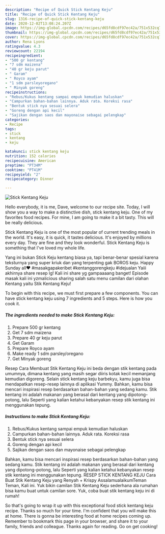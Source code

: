 ```yaml
---
description: "Recipe of Quick Stick Kentang Keju"
title: "Recipe of Quick Stick Kentang Keju"
slug: 1316-recipe-of-quick-stick-kentang-keju
date: 2020-12-02T13:08:24.207Z
image: https://img-global.cpcdn.com/recipes/d65fd8cdf97ec42a/751x532cq70/stick-kentang-keju-foto-resep-utama.jpg
thumbnail: https://img-global.cpcdn.com/recipes/d65fd8cdf97ec42a/751x532cq70/stick-kentang-keju-foto-resep-utama.jpg
cover: https://img-global.cpcdn.com/recipes/d65fd8cdf97ec42a/751x532cq70/stick-kentang-keju-foto-resep-utama.jpg
author: Rena Lyons
ratingvalue: 4.3
reviewcount: 22194
recipeingredient:
- "500 gr kentang"
- "7 sdm maizena"
- "40 gr keju parut"
- " Garam"
- " Royco ayam"
- "1 sdm parsleyoregano"
- " Minyak goreng"
recipeinstructions:
- "Rebus/Kukus kentang sampai empuk kemudian haluskan"
- "Campurkan bahan-bahan lainnya. Aduk rata. Koreksi rasa"
- "Bentuk stick nya sesuai selera"
- "Goreng dengan api kecil"
- "Sajikan dengan saos dan mayonaise sebagai pelengkap"
categories:
- Recipe
tags:
- stick
- kentang
- keju

katakunci: stick kentang keju 
nutrition: 152 calories
recipecuisine: American
preptime: "PT34M"
cooktime: "PT41M"
recipeyield: "2"
recipecategory: Dinner

---
```



![Stick Kentang Keju](https://img-global.cpcdn.com/recipes/d65fd8cdf97ec42a/751x532cq70/stick-kentang-keju-foto-resep-utama.jpg)

Hello everybody, it is me, Dave, welcome to our recipe site. Today, I will show you a way to make a distinctive dish, stick kentang keju. One of my favorites food recipes. For mine, I am going to make it a bit tasty. This will be really delicious.

Stick Kentang Keju is one of the most popular of current trending meals in the world. It's easy, it is quick, it tastes delicious. It's enjoyed by millions every day. They are fine and they look wonderful. Stick Kentang Keju is something that I've loved my whole life.

Yang ini bukan Stick Keju kentang biasa ya, tapi benar-benar spesial karena teksturnya yang super kriuk dan yang terpenting gak BOROS keju. Happy Sunday all❤️ #masakgapakeribet #kentanggorengkeju #idejualan Yaiii akhirnya share resep lg! Kali ini share yg gampaaaang banget! Episode masak kali ini yzmalicious sharing salah satu menu camilan dari olahan Kentang yaitu Stik Kentang Keju!


To begin with this recipe, we must first prepare a few components. You can have stick kentang keju using 7 ingredients and 5 steps. Here is how you cook it.

<!--inarticleads1-->

##### The ingredients needed to make Stick Kentang Keju:

1. Prepare 500 gr kentang
1. Get 7 sdm maizena
1. Prepare 40 gr keju parut
1. Get  Garam
1. Prepare  Royco ayam
1. Make ready 1 sdm parsley/oregano
1. Get  Minyak goreng


Resep Cara Membuat Stik Kentang Keju ini beda dengan stik kentang pada umumnya, dimana kentang yang masih segar diiris kotak kecil memanjang kemudian digoreng. Selain stick kentang keju barbekyu, kamu juga bisa mendapatkan resep-resep lainnya di aplikasi Yummy. Bahkan, kamu bisa mencari inspirasi resep berdasarkan bahan-bahan yang sedang kamu. Stik kentang ini adalah makanan yang berasal dari kentang yang dipotong-potong, lalu Seperti yang kalian ketahui kebanyakan resep stik kentang ini menggunakan tepung. 

<!--inarticleads2-->

##### Instructions to make Stick Kentang Keju:

1. Rebus/Kukus kentang sampai empuk kemudian haluskan
1. Campurkan bahan-bahan lainnya. Aduk rata. Koreksi rasa
1. Bentuk stick nya sesuai selera
1. Goreng dengan api kecil
1. Sajikan dengan saos dan mayonaise sebagai pelengkap


Bahkan, kamu bisa mencari inspirasi resep berdasarkan bahan-bahan yang sedang kamu. Stik kentang ini adalah makanan yang berasal dari kentang yang dipotong-potong, lalu Seperti yang kalian ketahui kebanyakan resep stik kentang ini menggunakan tepung. RESEP STICK KENTANG KEJU Cara Buat Stik Kentang Keju yang Renyah + Krispy AssalamualaikumTeman Teman, Kali ini. Yuk bikin camilan Stik Kentang Keju sederhana ala rumahan bisa kamu buat untuk camilan sore. Yuk, coba buat stik kentang keju ini di rumah! 

So that's going to wrap it up with this exceptional food stick kentang keju recipe. Thanks so much for your time. I'm confident that you will make this at home. There is gonna be interesting food at home recipes coming up. Remember to bookmark this page in your browser, and share it to your family, friends and colleague. Thanks again for reading. Go on get cooking!

